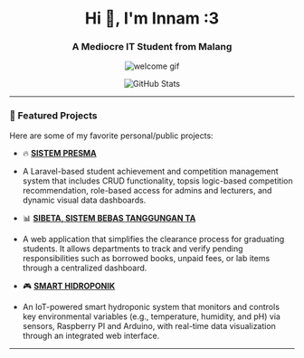 <h1 align="center">Hi 👋, I'm Innam :3 </h1>
<h3 align="center">A Mediocre IT Student from Malang</h3>

<p align="center">
  <img src="https://media1.tenor.com/m/V_7EsfVdz-oAAAAC/madoka-magica-charlotte.gif" alt="welcome gif" />
</p>

<p align="center">
  <img src="https://github-readme-stats.vercel.app/api?username=sukinnamz&show_icons=true&theme=tokyonight" alt="GitHub Stats" />
</p>

---

### 📌 Featured Projects

Here are some of my favorite personal/public projects:

- 🔥 [**SISTEM PRESMA**](https://github.com/sukinnamz/PBL-PRESMA)
- A Laravel-based student achievement and competition management system that includes CRUD functionality, topsis logic-based competition recommendation, role-based access for admins and lecturers, and dynamic visual data dashboards.

- 📊 [**SIBETA, SISTEM BEBAS TANGGUNGAN TA**](https://github.com/sukinnamz/Sistem-Informasi-Bebas-Tanggungan-TA)
- A web application that simplifies the clearance process for graduating students. It allows departments to track and verify pending responsibilities such as borrowed books, unpaid fees, or lab items through a centralized dashboard.

- 🎮 [**SMART HIDROPONIK**](https://github.com/sukinnamz/IOT-Hidroponik)
- An IoT-powered smart hydroponic system that monitors and controls key environmental variables (e.g., temperature, humidity, and pH) via sensors, Raspberry PI and Arduino, with real-time data visualization through an integrated web interface.

---

